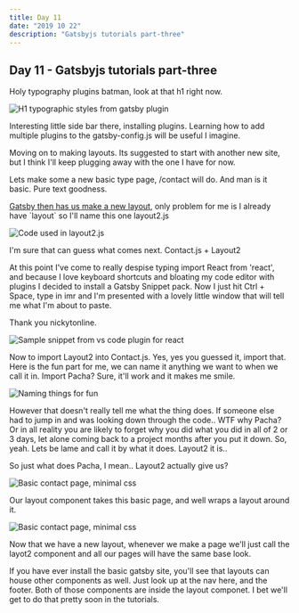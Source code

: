 ```yaml
---
title: Day 11
date: "2019 10 22"
description: "Gatsbyjs tutorials part-three"
---
```

  <div>
      <h2>Day 11 - Gatsbyjs tutorials part-three</h2>
      <p>Holy typography plugins batman, look at that h1 right now.</p>
      <img
        src={"../../Screenshot from 2019-10-25 05-39-26.png"}
        alt="H1 typographic styles from gatsby plugin" />
      <p>Interesting little side bar there, installing plugins. Learning how to add multiple plugins to the gatsby-config.js will be useful I imagine.</p>
      <p>Moving on to making layouts. Its suggested to start with another new site, but I think I'll keep plugging away with the one I have for now.</p>
      <p>Lets make some a new basic type page, /contact will do. And man is it basic. Pure text goodness.</p>
      <p><a href="https://www.gatsbyjs.org/tutorial/part-three/#-create-your-first-layout-component">Gatsby then has us make a new layout</a>, only problem for me is I already have `layout` so I'll name this one layout2.js</p>
      <img
        src={"../../Screenshot from 2019-10-25 06-04-08.png"}
        alt="Code used in layout2.js"
      />
      <p>I'm sure that can guess what comes next. Contact.js + Layout2</p>
      <p>At this point I've come to really despise typing import React from 'react', and because I love keyboard shortcuts and bloating my code editor with plugins I decided to install a Gatsby Snippet pack. Now I just hit Ctrl + Space, type in imr and I'm presented with a lovely little window that will tell me what I'm about to paste. </p>
      <p>Thank you nickytonline.</p>
      <img
        src={"../../Screenshot from 2019-10-25 06-06-49.png"}
        alt="Sample snippet from vs code plugin for react"
      />
      <p>Now to import Layout2 into Contact.js. Yes, yes you guessed it, import that. Here is the fun part for me, we can name it anything we want to when we call it in. Import Pacha? Sure, it'll work and it makes me smile.</p>
      <img
        src={"../../Screenshot from 2019-10-25 06-12-13.png"}
        alt="Naming things for fun"
      />
      <p>However that doesn't really tell me what the thing does. If someone else had to jump in and was looking down through the code.. WTF why Pacha? Or in all reality you are likely to forget why you did what you did in all of 2 or 3 days, let alone coming back to a project months after you put it down. So, yeah. Lets be lame and call it by what it does. Layout2 it is..</p>
      <p>So just what does Pacha, I mean.. Layout2 actually give us?</p>
      <img
        src={"../../Screenshot from 2019-10-25 06-26-04.png"}
        alt="Basic contact page, minimal css"
      />
      <p>Our layout component takes this basic page, and well wraps a layout around it.</p>
      <img
        src={"../../Screenshot from 2019-10-25 06-26-21.png"}
        alt="Basic contact page, minimal css"
      />
      <p>Now that we have a new layout, whenever we make a page we'll just call the layot2 component and all our pages will have the same base look.</p>
      <p>If you have ever install the basic gatsby site, you'll see that layouts can house other components as well. Just look up at the nav here, and the footer. Both of those components are inside the layout componet. I bet we'll get to do that pretty soon in the tutorials.</p>
    </div>

   